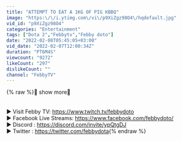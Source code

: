 ```yaml
---
title: "ATTEMPT TO EAT A 1KG OF PIG KBBQ"
image: "https:\/\/i.ytimg.com\/vi\/p9XiZgz98O4\/hqdefault.jpg"
vid_id: "p9XiZgz98O4"
categories: "Entertainment"
tags: ["Dota 2","Febbytv","Febby doto"]
date: "2022-02-08T05:45:05+03:00"
vid_date: "2022-02-07T12:00:34Z"
duration: "PT6M4S"
viewcount: "9272"
likeCount: "297"
dislikeCount: ""
channel: "FebbyTV"
---
```

{% raw %}🔽 show more🔽 <br /><br /><br />▶ Visit Febby TV: <a rel="nofollow" target="blank" href="https://www.twitch.tv/febbydoto">https://www.twitch.tv/febbydoto</a><br />▶ Facebook Live Streams: <a rel="nofollow" target="blank" href="https://www.facebook.com/febbydoto/">https://www.facebook.com/febbydoto/</a><br />▶ Discord : <a rel="nofollow" target="blank" href="https://discord.com/invite/ypQtgDJ">https://discord.com/invite/ypQtgDJ</a><br />▶ Twitter :  <a rel="nofollow" target="blank" href="https://twitter.com/febbydota">https://twitter.com/febbydota</a>{% endraw %}
